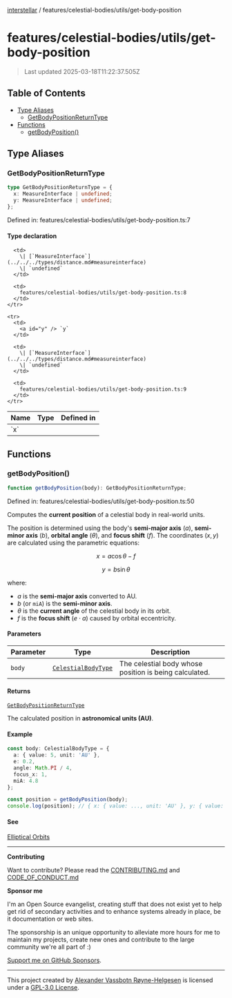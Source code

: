 [interstellar](../../../README.md) /
features/celestial-bodies/utils/get-body-position

# features/celestial-bodies/utils/get-body-position

> Last updated 2025-03-18T11:22:37.505Z

## Table of Contents

- [Type Aliases](#type-aliases)
  - [GetBodyPositionReturnType](#getbodypositionreturntype)
- [Functions](#functions)
  - [getBodyPosition()](#getbodyposition)

## Type Aliases

### GetBodyPositionReturnType

```ts
type GetBodyPositionReturnType = {
  x: MeasureInterface | undefined;
  y: MeasureInterface | undefined;
};
```

Defined in: features/celestial-bodies/utils/get-body-position.ts:7

#### Type declaration

<table>
  <thead>
    <tr>
      <th>Name</th>
      <th>Type</th>
      <th>Defined in</th>
    </tr>
  </thead>

  <tbody>
    <tr>
      <td>
        <a id="x" /> `x`
      </td>

      <td>
        \| [`MeasureInterface`](../../../types/distance.md#measureinterface)
        \| `undefined`
      </td>

      <td>
        features/celestial-bodies/utils/get-body-position.ts:8
      </td>
    </tr>

    <tr>
      <td>
        <a id="y" /> `y`
      </td>

      <td>
        \| [`MeasureInterface`](../../../types/distance.md#measureinterface)
        \| `undefined`
      </td>

      <td>
        features/celestial-bodies/utils/get-body-position.ts:9
      </td>
    </tr>

  </tbody>
</table>

## Functions

### getBodyPosition()

```ts
function getBodyPosition(body): GetBodyPositionReturnType;
```

Defined in: features/celestial-bodies/utils/get-body-position.ts:50

Computes the **current position** of a celestial body in real-world units.

The position is determined using the body's **semi-major axis** ($a$),
**semi-minor axis** ($b$), **orbital angle** ($\theta$), and **focus shift**
($f$). The coordinates $(x, y)$ are calculated using the parametric equations:

$$
x = a \cos\theta - f
$$

$$
y = b \sin\theta
$$

where:

- $a$ is the **semi-major axis** converted to AU.
- $b$ (or `miA`) is the **semi-minor axis**.
- $\theta$ is the **current angle** of the celestial body in its orbit.
- $f$ is the **focus shift** ($e \cdot a$) caused by orbital eccentricity.

#### Parameters

| Parameter | Type                                                                        | Description                                            |
| --------- | --------------------------------------------------------------------------- | ------------------------------------------------------ |
| `body`    | [`CelestialBodyType`](../../../types/celestial-bodies.md#celestialbodytype) | The celestial body whose position is being calculated. |

#### Returns

[`GetBodyPositionReturnType`](get-body-position.md#getbodypositionreturntype)

The calculated position in **astronomical units (AU)**.

#### Example

```ts
const body: CelestialBodyType = {
  a: { value: 5, unit: 'AU' },
  e: 0.2,
  angle: Math.PI / 4,
  focus_x: 1,
  miA: 4.8
};

const position = getBodyPosition(body);
console.log(position); // { x: { value: ..., unit: 'AU' }, y: { value: ..., unit: 'AU' } }
```

#### See

[Elliptical Orbits](https://en.wikipedia.org/wiki/Ellipse)

---

**Contributing**

Want to contribute? Please read the
[CONTRIBUTING.md](https://github.com/phun-ky/interstellar/blob/main/CONTRIBUTING.md)
and
[CODE_OF_CONDUCT.md](https://github.com/phun-ky/interstellar/blob/main/CODE_OF_CONDUCT.md)

**Sponsor me**

I'm an Open Source evangelist, creating stuff that does not exist yet to help
get rid of secondary activities and to enhance systems already in place, be it
documentation or web sites.

The sponsorship is an unique opportunity to alleviate more hours for me to
maintain my projects, create new ones and contribute to the large community
we're all part of :)

[Support me on GitHub Sponsors](https://github.com/sponsors/phun-ky).

---

This project created by [Alexander Vassbotn Røyne-Helgesen](http://phun-ky.net)
is licensed under a
[GPL-3.0 License](https://choosealicense.com/licenses/gpl-3.0/).

